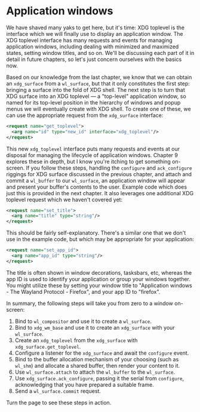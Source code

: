 # Application windows

We have shaved many yaks to get here, but it's time: XDG toplevel is the
interface which we will finally use to display an application window. The XDG
toplevel interface has many requests and events for managing application
windows, including dealing with minimized and maximized states, setting window
titles, and so on. We'll be discussing each part of it in detail in future
chapters, so let's just concern ourselves with the basics now.

Based on our knowledge from the last chapter, we know that we can obtain an
`xdg_surface` from a `wl_surface`, but that it only constitutes the first step:
bringing a surface into the fold of XDG shell. The next step is to turn that XDG
surface into an XDG toplevel &mdash; a "top-level" application window, so named
for its top-level position in the hierarchy of windows and popup menus we will
eventually create with XDG shell. To create one of these, we can use the
appropriate request from the `xdg_surface` interface:

```xml
<request name="get_toplevel">
  <arg name="id" type="new_id" interface="xdg_toplevel"/>
</request>
```

This new `xdg_toplevel` interface puts many requests and events at our disposal
for managing the lifecycle of application windows. Chapter 9 explores these in
depth, but I know you're itching to get something on-screen. If you follow these
steps, handling the `configure` and `ack_configure` riggings for XDG surface
discussed in the previous chapter, and attach and commit a `wl_buffer` to our
`wl_surface`, an application window will appear and present your buffer's
contents to the user. Example code which does just this is provided in the next
chapter. It also leverages one additional XDG toplevel request which we haven't
covered yet:

```xml
<request name="set_title">
  <arg name="title" type="string"/>
</request>
```

This should be fairly self-explanatory. There's a similar one that we don't use
in the example code, but which may be appropriate for your application:

```xml
<request name="set_app_id">
  <arg name="app_id" type="string"/>
</request>
```

The title is often shown in window decorations, tasksbars, etc, whereas the app
ID is used to identify your application or group your windows together. You
might utilize these by setting your window title to "Application windows - The
Wayland Protocol - Firefox", and your app ID to "firefox".

In summary, the following steps will take you from zero to a window on-screen:

1. Bind to `wl_compositor` and use it to create a `wl_surface`.
1. Bind to `xdg_wm_base` and use it to create an `xdg_surface` with your
   `wl_surface`.
1. Create an `xdg_toplevel` from the `xdg_surface` with
   `xdg_surface.get_toplevel`.
1. Configure a listener for the `xdg_surface` and await the `configure` event.
1. Bind to the buffer allocation mechanism of your choosing (such as `wl_shm`)
   and allocate a shared buffer, then render your content to it.
1. Use `wl_surface.attach` to attach the `wl_buffer` to the `wl_surface`.
1. Use `xdg_surface.ack_configure`, passing it the serial from `configure`,
   acknowledging that you have prepared a suitable frame.
1. Send a `wl_surface.commit` request.

Turn the page to see these steps in action.
